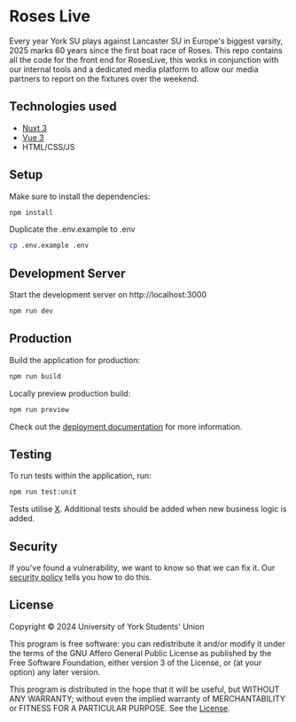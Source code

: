 # Roses Live
Every year York SU plays against Lancaster SU in Europe's biggest varsity, 2025 marks 60 years since the first boat race of Roses. This repo contains all the code for the front end for RosesLive, this works in conjunction with our internal tools and a dedicated media platform to allow our media partners to report on the fixtures over the weekend.

## Technologies used

- [Nuxt 3](https://nuxt.com/docs/getting-started/introduction)
- [Vue 3](https://vuejs.org/guide/introduction.html)
- HTML/CSS/JS

## Setup

Make sure to install the dependencies:

```bash
npm install
```

Duplicate the .env.example to .env

```bash
cp .env.example .env
```


## Development Server

Start the development server on http://localhost:3000

```bash
npm run dev
```

## Production

Build the application for production:

```bash
npm run build
```

Locally preview production build:

```bash
npm run preview
```

Check out the [deployment documentation](https://nuxt.com/docs/getting-started/deployment) for more information.

## Testing

To run tests within the application, run:

```bash
npm run test:unit
```

Tests utilise [X](placeholder). Additional tests should be added when new business logic is added.

## Security

If you've found a vulnerability, we want to know so that we can fix it. Our [security policy](https://github.com/YUSU-Dev/roses-live?tab=security-ov-file) tells you how to do this.

## License

Copyright © 2024 University of York Students' Union

This program is free software: you can redistribute it and/or modify
it under the terms of the GNU Affero General Public License as published
by the Free Software Foundation, either version 3 of the License, or
(at your option) any later version.

This program is distributed in the hope that it will be useful,
but WITHOUT ANY WARRANTY; without even the implied warranty of
MERCHANTABILITY or FITNESS FOR A PARTICULAR PURPOSE. See the [License](LICENSE).